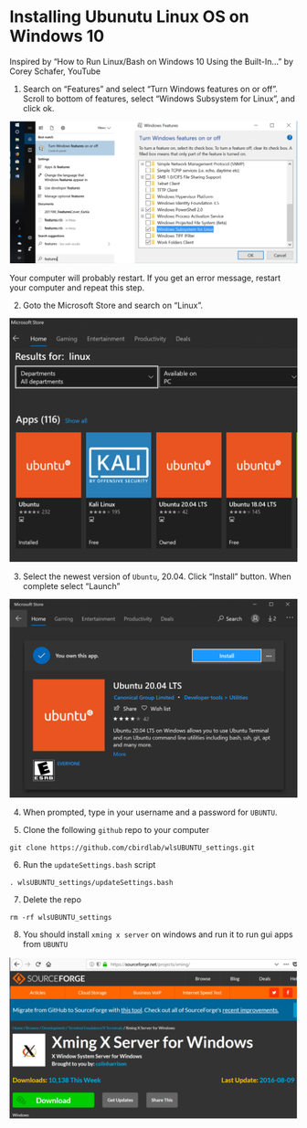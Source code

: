 # Installing Ubunutu Linux OS on Windows 10

Inspired by “How to Run Linux/Bash on Windows 10 Using the Built-In…” by Corey Schafer, YouTube

1. Search on “Features” and select “Turn Windows features on or off”. Scroll to bottom of features, select “Windows Subsystem for Linux”, and click ok.

![](images/features.png)

Your computer will probably restart. If you get an error message, restart your computer and repeat this step.

2. Goto the Microsoft Store and search on “Linux”. 

![](images/ms_store.png)

3. Select the newest version of `Ubuntu`,  20.04. Click “Install” button. When complete select “Launch”

![](images/ubuntu_launch.png)

4. When prompted, type in your username and a password for `UBUNTU`.

5. Clone the following `github` repo to your computer

```
git clone https://github.com/cbirdlab/wlsUBUNTU_settings.git
```

6. Run the `updateSettings.bash` script

```
. wlsUBUNTU_settings/updateSettings.bash
```

7. Delete the repo

```
rm -rf wlsUBUNTU_settings
```

8. You should install `xming x server` on windows and run it to run gui apps from `UBUNTU`

![](images/xming.png)
